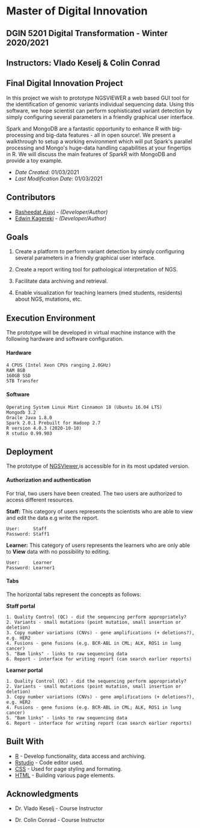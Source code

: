 <!--- The following README.md sample file was adapted from https://gist.github.com/PurpleBooth/109311bb0361f32d87a2#file-readme-template-md by Gabriella Mosquera for academic use ---> 
<!--- You may delete any comments in this sample README.md file. If needing to use as a .txt file then simply delete all comments, edit as needed, and save as a README.txt file --->

# Master of Digital Innovation
## DGIN 5201 Digital Transformation - Winter 2020/2021
## Instructors: Vlado Keselj & Colin Conrad
## Final Digital Innovation Project


In this project we wish to prototype NGSVIEWER a web based GUI tool for the identification of genomic variants  individual sequencing data. Using this software, we hope scientist  can perform sophisticated variant detection by simply configuring several parameters in a friendly graphical user interface.

Spark and MongoDB are a fantastic opportunity to enhance R with big-processing and big-data features - all in open source!. We present a walkthrough to setup a working environment which will put Spark's parallel
processing and Mongo's huge-data handling capabilities at your fingertips in R. We will discuss the main features of SparkR with MongoDB and provide a toy example.

* *Date Created*: 01/03/2021
* *Last Modification Date*: 01/03/2021

## Contributors

* [Rasheedat Ajayi](Rasheedat.Ajayi@dal.ca) - *(Developer/Author)*
* [Edwin Kagereki](Kagereki@dal.ca) - *(Developer/Author)*


<!---* [Edwin M. Kagereki](Kagereki@dal.ca) - *(Role)*
* [Name](email@dal.ca) - *(Role)*
* [Name](email@dal.ca) - *(Role)*
* [Name](email@dal.ca) - *(Role)*
* [Name](email@dal.ca) - *(Role)*--->



## Goals

1) Create a platform to perform  variant detection by simply configuring several parameters in a friendly graphical user interface.

2) Create a report writing tool for pathological interpretation of NGS.

3) Facilitate  data archiving and retrieval.

3) Enable visualization for teaching learners (med students, residents) about NGS, mutations, etc.


## Execution Environment

The prototype will be developed in virtual machine instance with the following hardware and software configuration.

#### Hardware


```
4 CPUS (Intel Xeon CPUs ranging 2.0GHz)
RAM 8GB
160GB SSD
5TB Transfer

```

#### Software

```
Operating System Linux Mint Cinnamon 18 (Ubuntu 16.04 LTS)
Mongodb 3.2
Oracle Java 1.8.0
Spark 2.0.1 Prebuilt for Hadoop 2.7
R version 4.0.3 (2020-10-10)
R studio 0.99.903

```


## Deployment

The prototype  of  [NGSVIewer](https://ngsviewer.shinyapps.io/NGSViewer/),is accessible for in its most updated version.

#### Authorization and authentication

For trial, two users have been created. The two users are authorized to access different resources.

**Staff:** This category of users represents the scientists who are able to view and edit the data e.g write the report. 
```
User:     Staff
Password: Staff1

```

**Learner:** This category of users represents the learners who are only able to **View** data with no possibility to editing.

```
User:     Learner
Password: Learner1

```
#### Tabs

The horizontal tabs represent the concepts as follows: 


**Staff portal**

```
1. Quality Control (QC) - did the sequencing perform appropriately?
2. Variants - small mutations (point mutation, small insertion or deletion)
3. Copy number variations (CNVs) - gene amplifications (+ deletions?), e.g. HER2
4. Fusions - gene fusions (e.g. BCR-ABL in CML; ALK, ROS1 in lung cancer)
5. "Bam links" - links to raw sequencing data
6. Report - interface for writing report (can search earlier reports)
```

**Learner portal**

```
1. Quality Control (QC) - did the sequencing perform appropriately?
2. Variants - small mutations (point mutation, small insertion or deletion)
3. Copy number variations (CNVs) - gene amplifications (+ deletions?), e.g. HER2
4. Fusions - gene fusions (e.g. BCR-ABL in CML; ALK, ROS1 in lung cancer)
5. "Bam links" - links to raw sequencing data
6. Report - interface for writing report (can search earlier reports)
```



## Built With

<!--- Provide a list of the frameworks used to build this application, your list should include the name of the framework used, the url where the framework is available for download and what the framework was used for, see the example below --->

* [R](https://www.r-project.org) - Develop functionality, data access and archiving.
* [Rstudio](https://rstudio.com) - Code editor used.
* [CSS](https://developer.mozilla.org/en-US/docs/Web/CSS) - Used for page styling and formating.
* [HTML](https://html.com) - Building various page elements.




## Acknowledgments

* Dr. Vlado Keselj - Course Instructor

* Dr. Colin Conrad - Course Instructor 
